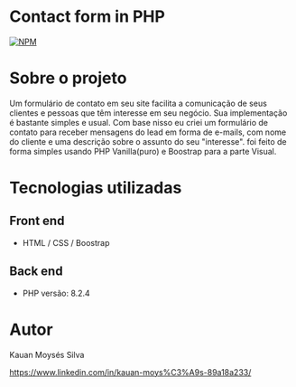 # Contact form in PHP
[![NPM](https://img.shields.io/npm/l/react)](https://github.com/MoysesKauan/contact-form-in-php/blob/main/LICENSE) 

# Sobre o projeto

Um formulário de contato em seu site facilita a comunicação de seus clientes e pessoas que têm interesse em seu negócio. Sua implementação é bastante simples e usual. Com base nisso eu criei um formulário de contato para receber mensagens do lead em forma de e-mails, com nome do cliente e uma descrição sobre o assunto do seu "interesse". foi feito de forma simples usando PHP Vanilla(puro) e Boostrap para a parte Visual.

# Tecnologias utilizadas

## Front end
- HTML / CSS / Boostrap

## Back end
- PHP versão: 8.2.4

# Autor

Kauan Moysés Silva

https://www.linkedin.com/in/kauan-moys%C3%A9s-89a18a233/
